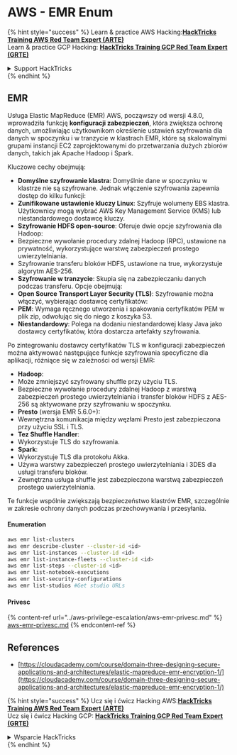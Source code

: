 # AWS - EMR Enum

{% hint style="success" %}
Learn & practice AWS Hacking:<img src="../../../.gitbook/assets/image (1) (1) (1) (1).png" alt="" data-size="line">[**HackTricks Training AWS Red Team Expert (ARTE)**](https://training.hacktricks.xyz/courses/arte)<img src="../../../.gitbook/assets/image (1) (1) (1) (1).png" alt="" data-size="line">\
Learn & practice GCP Hacking: <img src="../../../.gitbook/assets/image (2) (1).png" alt="" data-size="line">[**HackTricks Training GCP Red Team Expert (GRTE)**<img src="../../../.gitbook/assets/image (2) (1).png" alt="" data-size="line">](https://training.hacktricks.xyz/courses/grte)

<details>

<summary>Support HackTricks</summary>

* Check the [**subscription plans**](https://github.com/sponsors/carlospolop)!
* **Join the** 💬 [**Discord group**](https://discord.gg/hRep4RUj7f) or the [**telegram group**](https://t.me/peass) or **follow** us on **Twitter** 🐦 [**@hacktricks\_live**](https://twitter.com/hacktricks_live)**.**
* **Share hacking tricks by submitting PRs to the** [**HackTricks**](https://github.com/carlospolop/hacktricks) and [**HackTricks Cloud**](https://github.com/carlospolop/hacktricks-cloud) github repos.

</details>
{% endhint %}

## EMR

Usługa Elastic MapReduce (EMR) AWS, począwszy od wersji 4.8.0, wprowadziła funkcję **konfiguracji zabezpieczeń**, która zwiększa ochronę danych, umożliwiając użytkownikom określenie ustawień szyfrowania dla danych w spoczynku i w tranzycie w klastrach EMR, które są skalowalnymi grupami instancji EC2 zaprojektowanymi do przetwarzania dużych zbiorów danych, takich jak Apache Hadoop i Spark.

Kluczowe cechy obejmują:

* **Domyślne szyfrowanie klastra**: Domyślnie dane w spoczynku w klastrze nie są szyfrowane. Jednak włączenie szyfrowania zapewnia dostęp do kilku funkcji:
* **Zunifikowane ustawienie kluczy Linux**: Szyfruje wolumeny EBS klastra. Użytkownicy mogą wybrać AWS Key Management Service (KMS) lub niestandardowego dostawcę kluczy.
* **Szyfrowanie HDFS open-source**: Oferuje dwie opcje szyfrowania dla Hadoop:
* Bezpieczne wywołanie procedury zdalnej Hadoop (RPC), ustawione na prywatność, wykorzystujące warstwę zabezpieczeń prostego uwierzytelniania.
* Szyfrowanie transferu bloków HDFS, ustawione na true, wykorzystuje algorytm AES-256.
* **Szyfrowanie w tranzycie**: Skupia się na zabezpieczaniu danych podczas transferu. Opcje obejmują:
* **Open Source Transport Layer Security (TLS)**: Szyfrowanie można włączyć, wybierając dostawcę certyfikatów:
* **PEM**: Wymaga ręcznego utworzenia i spakowania certyfikatów PEM w plik zip, odwołując się do niego z koszyka S3.
* **Niestandardowy**: Polega na dodaniu niestandardowej klasy Java jako dostawcy certyfikatów, która dostarcza artefakty szyfrowania.

Po zintegrowaniu dostawcy certyfikatów TLS w konfiguracji zabezpieczeń można aktywować następujące funkcje szyfrowania specyficzne dla aplikacji, różniące się w zależności od wersji EMR:

* **Hadoop**:
* Może zmniejszyć szyfrowany shuffle przy użyciu TLS.
* Bezpieczne wywołanie procedury zdalnej Hadoop z warstwą zabezpieczeń prostego uwierzytelniania i transfer bloków HDFS z AES-256 są aktywowane przy szyfrowaniu w spoczynku.
* **Presto** (wersja EMR 5.6.0+):
* Wewnętrzna komunikacja między węzłami Presto jest zabezpieczona przy użyciu SSL i TLS.
* **Tez Shuffle Handler**:
* Wykorzystuje TLS do szyfrowania.
* **Spark**:
* Wykorzystuje TLS dla protokołu Akka.
* Używa warstwy zabezpieczeń prostego uwierzytelniania i 3DES dla usługi transferu bloków.
* Zewnętrzna usługa shuffle jest zabezpieczona warstwą zabezpieczeń prostego uwierzytelniania.

Te funkcje wspólnie zwiększają bezpieczeństwo klastrów EMR, szczególnie w zakresie ochrony danych podczas przechowywania i przesyłania.

#### Enumeration
```bash
aws emr list-clusters
aws emr describe-cluster --cluster-id <id>
aws emr list-instances --cluster-id <id>
aws emr list-instance-fleets --cluster-id <id>
aws emr list-steps --cluster-id <id>
aws emr list-notebook-executions
aws emr list-security-configurations
aws emr list-studios #Get studio URLs
```
#### Privesc

{% content-ref url="../aws-privilege-escalation/aws-emr-privesc.md" %}
[aws-emr-privesc.md](../aws-privilege-escalation/aws-emr-privesc.md)
{% endcontent-ref %}

## References

* [https://cloudacademy.com/course/domain-three-designing-secure-applications-and-architectures/elastic-mapreduce-emr-encryption-1/](https://cloudacademy.com/course/domain-three-designing-secure-applications-and-architectures/elastic-mapreduce-emr-encryption-1/)

{% hint style="success" %}
Ucz się i ćwicz Hacking AWS:<img src="../../../.gitbook/assets/image (1) (1) (1) (1).png" alt="" data-size="line">[**HackTricks Training AWS Red Team Expert (ARTE)**](https://training.hacktricks.xyz/courses/arte)<img src="../../../.gitbook/assets/image (1) (1) (1) (1).png" alt="" data-size="line">\
Ucz się i ćwicz Hacking GCP: <img src="../../../.gitbook/assets/image (2) (1).png" alt="" data-size="line">[**HackTricks Training GCP Red Team Expert (GRTE)**<img src="../../../.gitbook/assets/image (2) (1).png" alt="" data-size="line">](https://training.hacktricks.xyz/courses/grte)

<details>

<summary>Wsparcie HackTricks</summary>

* Sprawdź [**plany subskrypcyjne**](https://github.com/sponsors/carlospolop)!
* **Dołącz do** 💬 [**grupy Discord**](https://discord.gg/hRep4RUj7f) lub [**grupy telegram**](https://t.me/peass) lub **śledź** nas na **Twitterze** 🐦 [**@hacktricks\_live**](https://twitter.com/hacktricks_live)**.**
* **Dziel się sztuczkami hackingowymi, przesyłając PR-y do** [**HackTricks**](https://github.com/carlospolop/hacktricks) i [**HackTricks Cloud**](https://github.com/carlospolop/hacktricks-cloud) repozytoriów github.

</details>
{% endhint %}
